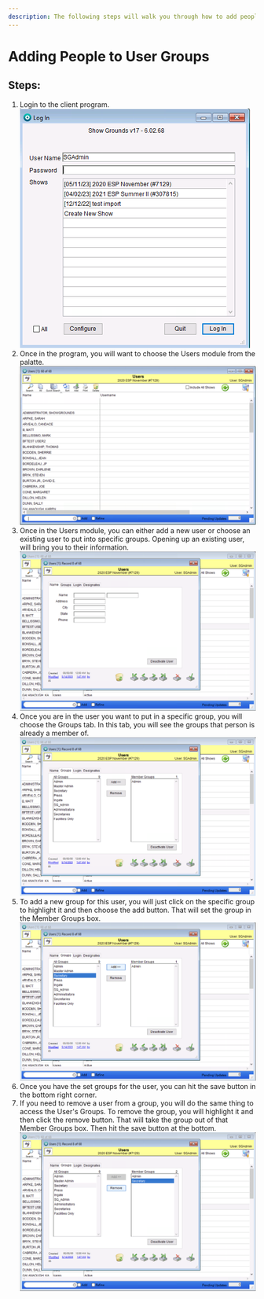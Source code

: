 ```yaml
---
description: The following steps will walk you through how to add people to a new group.
---
```


# Adding People to User Groups

## Steps:

1. Login to the client program.                                    ![](<../../../.gitbook/assets/image (107).png>)
2. Once in the program, you will want to choose the Users module from the palatte. ![](<../../../.gitbook/assets/image (100).png>)
3. Once in the Users module, you can either add a new user or choose an existing user to put into specific groups. Opening up an existing user, will bring you to their information. ![](<../../../.gitbook/assets/Screenshot 2023-05-14 at 3.47.49 PM.png>)
4. Once you are in the user you want to put in a specific group, you will choose the Groups tab. In this tab, you will see the groups that person is already a member of. ![](<../../../.gitbook/assets/Screenshot 2023-05-14 at 3.47.55 PM.png>)
5. To add a new group for this user, you will just click on the specific group to highlight it and then choose the add button. That will set the group in the Member Groups box. ![](<../../../.gitbook/assets/Screenshot 2023-05-14 at 3.52.50 PM.png>)
6. Once you have the set groups for the user, you can hit the save button in the bottom right corner.&#x20;
7. If you need to remove a user from a group, you will do the same thing to access the User's Groups. To remove the group, you will highlight it and then click the remove button. That will take the group out of that Member Groups box. Then hit the save button at the bottom.                                                           ![](<../../../.gitbook/assets/Screenshot 2023-05-14 at 3.53.02 PM.png>)
